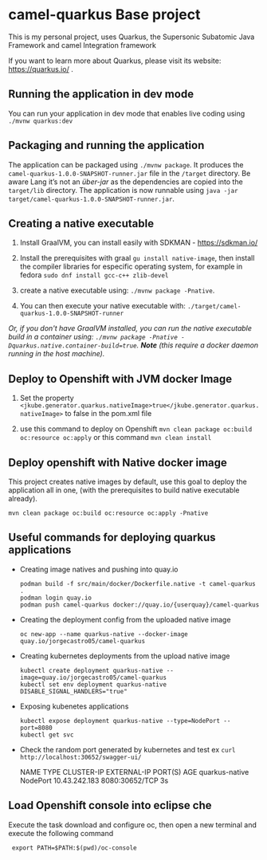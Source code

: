 # camel-quarkus Base project

This is my personal project, uses Quarkus, the Supersonic Subatomic Java Framework and camel Integration framework

If you want to learn more about Quarkus, please visit its website: https://quarkus.io/ .

## Running the application in dev mode

You can run your application in dev mode that enables live coding using `./mvnw quarkus:dev`


## Packaging and running the application

The application can be packaged using `./mvnw package`. 
It produces the `camel-quarkus-1.0.0-SNAPSHOT-runner.jar` file in the `/target` directory.
Be aware Lang it’s not an _über-jar_ as the dependencies are copied into the `target/lib` directory.
The application is now runnable using `java -jar target/camel-quarkus-1.0.0-SNAPSHOT-runner.jar`.

## Creating a native executable

1. Install GraalVM, you can install easily with SDKMAN - https://sdkman.io/

2. Install the prerequisites with graal `gu install native-image`, 
then install the compiler libraries for especific operating system, for example in fedora 
`sudo dnf install gcc-c++ zlib-devel` 

3. create a native executable using: `./mvnw package -Pnative`.

4. You can then execute your native executable with: `./target/camel-quarkus-1.0.0-SNAPSHOT-runner`

*Or, if you don't have GraalVM installed, you can run the native executable build in a container using: `./mvnw package -Pnative -Dquarkus.native.container-build=true`. 
**Note** (this require a docker daemon running in the host machine).*

## Deploy to Openshift with JVM docker Image

1. Set the property `<jkube.generator.quarkus.nativeImage>true</jkube.generator.quarkus.nativeImage>` 
to false in the pom.xml file

2. use this command to deploy on Openshift `mvn clean package oc:build oc:resource oc:apply` 
or this command `mvn clean install`
    
## Deploy openshift with Native docker image

This project creates native images by default, use this goal to deploy the application 
all in one, (with the prerequisites to build native executable already).

    mvn clean package oc:build oc:resource oc:apply -Pnative


## Useful commands for deploying quarkus applications 

- Creating image natives and pushing into quay.io

    ~~~
    podman build -f src/main/docker/Dockerfile.native -t camel-quarkus .
    podman login quay.io
    podman push camel-quarkus docker://quay.io/{userquay}/camel-quarkus
    ~~~
    
- Creating the deployment config from the uploaded native image
    
  `oc new-app --name quarkus-native --docker-image quay.io/jorgecastro05/camel-quarkus`

- Creating kubernetes deployments from the upload native image
    
    ~~~
    kubectl create deployment quarkus-native --image=quay.io/jorgecastro05/camel-quarkus
    kubectl set env deployment quarkus-native DISABLE_SIGNAL_HANDLERS="true"
    ~~~

- Exposing kubenetes applications
    ~~~
    kubectl expose deployment quarkus-native --type=NodePort --port=8080
    kubectl get svc
    ~~~

- Check the random port generated by kubernetes and test ex `curl http://localhost:30652/swagger-ui/`

    NAME               TYPE       CLUSTER-IP      EXTERNAL-IP   PORT(S)          AGE
    quarkus-native     NodePort   10.43.242.183   <none>        8080:30652/TCP   3s
   
## Load Openshift console into eclipse che

Execute the task download and configure oc, then open a new terminal and execute the following command

     export PATH=$PATH:$(pwd)/oc-console

    
    

